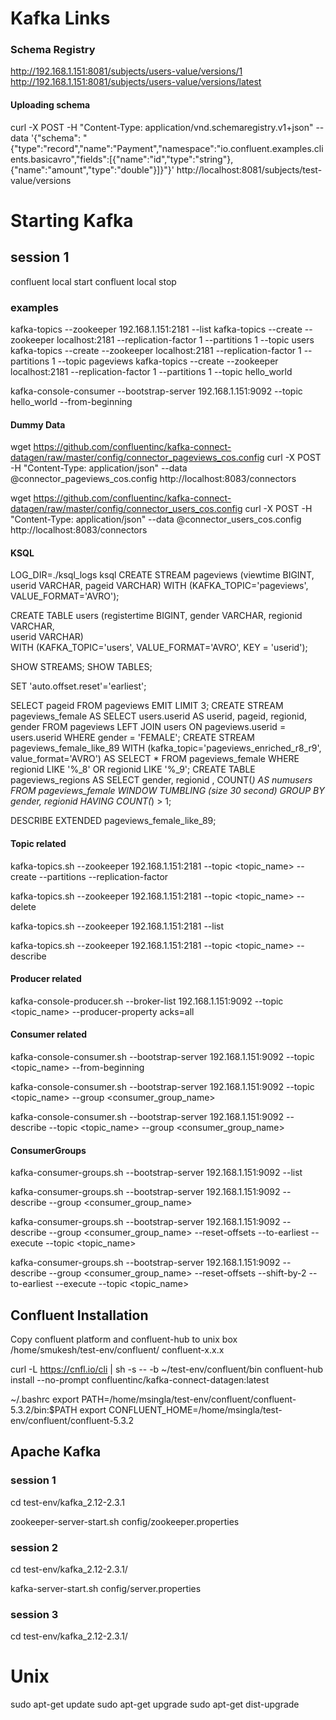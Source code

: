 # Kafka Links

### Schema Registry
http://192.168.1.151:8081/subjects/users-value/versions/1
http://192.168.1.151:8081/subjects/users-value/versions/latest

#### Uploading schema
curl -X POST -H "Content-Type: application/vnd.schemaregistry.v1+json" --data '{"schema": "{\"type\":\"record\",\"name\":\"Payment\",\"namespace\":\"io.confluent.examples.clients.basicavro\",\"fields\":[{\"name\":\"id\",\"type\":\"string\"},{\"name\":\"amount\",\"type\":\"double\"}]}"}' http://localhost:8081/subjects/test-value/versions

# Starting Kafka

## session 1
confluent local start
confluent local stop




### examples
kafka-topics --zookeeper 192.168.1.151:2181 --list
kafka-topics --create --zookeeper localhost:2181 --replication-factor 1 --partitions 1 --topic users
kafka-topics --create --zookeeper localhost:2181 --replication-factor 1 --partitions 1 --topic pageviews
kafka-topics --create --zookeeper localhost:2181 --replication-factor 1 --partitions 1 --topic hello_world

kafka-console-consumer --bootstrap-server 192.168.1.151:9092 --topic hello_world --from-beginning


#### Dummy Data
wget https://github.com/confluentinc/kafka-connect-datagen/raw/master/config/connector_pageviews_cos.config
curl -X POST -H "Content-Type: application/json" --data @connector_pageviews_cos.config http://localhost:8083/connectors

wget https://github.com/confluentinc/kafka-connect-datagen/raw/master/config/connector_users_cos.config
curl -X POST -H "Content-Type: application/json" --data @connector_users_cos.config http://localhost:8083/connectors

#### KSQL
LOG_DIR=./ksql_logs ksql
CREATE STREAM pageviews (viewtime BIGINT, userid VARCHAR, pageid VARCHAR) WITH (KAFKA_TOPIC='pageviews', VALUE_FORMAT='AVRO');

CREATE TABLE users (registertime BIGINT, gender VARCHAR, regionid VARCHAR,  \
userid VARCHAR) \
WITH (KAFKA_TOPIC='users', VALUE_FORMAT='AVRO', KEY = 'userid');

SHOW STREAMS;
SHOW TABLES;

SET 'auto.offset.reset'='earliest';

SELECT pageid FROM pageviews EMIT LIMIT 3;
CREATE STREAM pageviews_female AS SELECT users.userid AS userid, pageid, regionid, gender FROM pageviews LEFT JOIN users ON pageviews.userid = users.userid WHERE gender = 'FEMALE';
CREATE STREAM pageviews_female_like_89 WITH (kafka_topic='pageviews_enriched_r8_r9', value_format='AVRO') AS SELECT * FROM pageviews_female WHERE regionid LIKE '%_8' OR regionid LIKE '%_9';
CREATE TABLE pageviews_regions AS SELECT gender, regionid , COUNT(*) AS numusers FROM pageviews_female WINDOW TUMBLING (size 30 second) GROUP BY gender, regionid HAVING COUNT(*) > 1;

DESCRIBE EXTENDED pageviews_female_like_89;

#### Topic related

kafka-topics.sh --zookeeper 192.168.1.151:2181 --topic <topic_name> --create --partitions <partitions> --replication-factor <replication-factor>

kafka-topics.sh --zookeeper 192.168.1.151:2181 --topic <topic_name> --delete

kafka-topics.sh --zookeeper 192.168.1.151:2181 --list

kafka-topics.sh --zookeeper 192.168.1.151:2181 --topic <topic_name> --describe

#### Producer related

kafka-console-producer.sh --broker-list 192.168.1.151:9092 --topic <topic_name> --producer-property acks=all

#### Consumer related

kafka-console-consumer.sh --bootstrap-server 192.168.1.151:9092 --topic <topic_name> --from-beginning

kafka-console-consumer.sh --bootstrap-server 192.168.1.151:9092 --topic <topic_name> --group <consumer_group_name>

kafka-console-consumer.sh --bootstrap-server 192.168.1.151:9092 --describe --topic <topic_name> --group <consumer_group_name>

#### ConsumerGroups

kafka-consumer-groups.sh --bootstrap-server 192.168.1.151:9092 --list

kafka-consumer-groups.sh --bootstrap-server 192.168.1.151:9092 --describe --group <consumer_group_name>

kafka-consumer-groups.sh --bootstrap-server 192.168.1.151:9092 --describe --group <consumer_group_name> --reset-offsets --to-earliest --execute --topic <topic_name>

kafka-consumer-groups.sh --bootstrap-server 192.168.1.151:9092 --describe --group <consumer_group_name> --reset-offsets --shift-by-2 --to-earliest --execute --topic <topic_name>


## Confluent Installation
Copy confluent platform and confluent-hub to unix box
/home/smukesh/test-env/confluent/
	confluent-x.x.x
	
curl -L https://cnfl.io/cli | sh -s -- -b ~/test-env/confluent/bin
confluent-hub install --no-prompt confluentinc/kafka-connect-datagen:latest

~/.bashrc
	export PATH=/home/msingla/test-env/confluent/confluent-5.3.2/bin:$PATH
	export CONFLUENT_HOME=/home/msingla/test-env/confluent/confluent-5.3.2


## Apache Kafka
### session 1

cd test-env/kafka_2.12-2.3.1

zookeeper-server-start.sh config/zookeeper.properties

### session 2

cd test-env/kafka_2.12-2.3.1/

kafka-server-start.sh config/server.properties

### session 3

cd test-env/kafka_2.12-2.3.1/


# Unix
sudo apt-get update
sudo apt-get upgrade
sudo apt-get dist-upgrade


